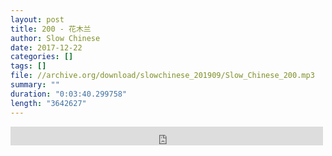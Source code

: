 ```yaml
---
layout: post
title: 200 - 花木兰
author: Slow Chinese
date: 2017-12-22
categories: []
tags: []
file: //archive.org/download/slowchinese_201909/Slow_Chinese_200.mp3
summary: ""
duration: "0:03:40.299758"
length: "3642627"
---
```


<iframe src="https://archive.org/embed/slowchinese_201909/Slow_Chinese_200.mp3" width="500" height="30" frameborder="0" webkitallowfullscreen="true" mozallowfullscreen="true" allowfullscreen></iframe>
